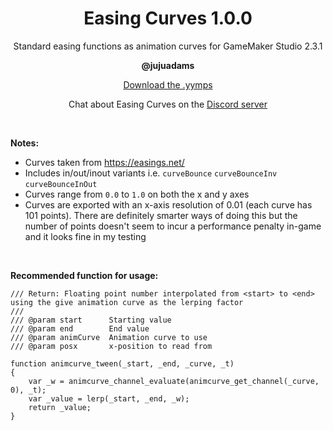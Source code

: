 <h1 align="center">Easing Curves 1.0.0</h1>

<p align="center">Standard easing functions as animation curves for GameMaker Studio 2.3.1</p>

<p align="center"><b>@jujuadams</b></p>

<p align="center"><a href="https://github.com/JujuAdams/Easing-Curves/releases/tag/1.0.0">Download the .yymps</a></p>
<p align="center">Chat about Easing Curves on the <a href="https://discord.gg/8krYCqr">Discord server</a></p>

&nbsp;

**Notes:**
- Curves taken from https://easings.net/
- Includes in/out/inout variants i.e. `curveBounce` `curveBounceInv` `curveBounceInOut`
- Curves range from `0.0` to `1.0` on both the x and y axes
- Curves are exported with an x-axis resolution of 0.01 (each curve has 101 points). There are definitely smarter ways of doing this but the number of points doesn't seem to incur a performance penalty in-game and it looks fine in my testing

&nbsp;

**Recommended function for usage:**
```
/// Return: Floating point number interpolated from <start> to <end> using the give animation curve as the lerping factor
/// 
/// @param start      Starting value
/// @param end        End value
/// @param animCurve  Animation curve to use
/// @param posx       x-position to read from

function animcurve_tween(_start, _end, _curve, _t)
{
    var _w = animcurve_channel_evaluate(animcurve_get_channel(_curve, 0), _t);
    var _value = lerp(_start, _end, _w);
    return _value;
}
```
